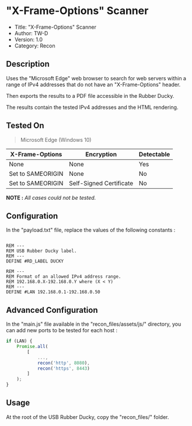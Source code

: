 # "X-Frame-Options" Scanner

- Title:         "X-Frame-Options" Scanner
- Author:        TW-D
- Version:       1.0
- Category:      Recon

## Description

Uses the "Microsoft Edge" web browser to search for web servers within 
a range of IPv4 addresses that do not have an "X-Frame-Options" header.

Then exports the results to a PDF file accessible in the Rubber Ducky.

The results contain the tested IPv4 addresses and the HTML rendering.

## Tested On

>
> Microsoft Edge (Windows 10)
>

| X-Frame-Options | Encryption | Detectable |
| --- | --- | --- |
| None | None | Yes |
| Set to SAMEORIGIN | None | No |
| Set to SAMEORIGIN | Self-Signed Certificate | No |

__NOTE :__ *All cases could not be tested.*

## Configuration

In the "payload.txt" file, replace the values of the following constants :

```

REM ---
REM USB Rubber Ducky label.
REM ---
DEFINE #RD_LABEL DUCKY

REM ---
REM Format of an allowed IPv4 address range.
REM 192.168.0.X-192.168.0.Y where (X < Y)
REM ---
DEFINE #LAN 192.168.0.1-192.168.0.50

```

## Advanced Configuration

In the "main.js" file available in the "recon_files/assets/js/" directory, 
you can add new ports to be tested for each host :

```js
if (LAN) {
    Promise.all(
        [
            ...,
            recon('http', 8080),
            recon('https', 8443)
        ]
    );
}
```

## Usage

At the root of the USB Rubber Ducky, copy the "recon_files/" folder.
